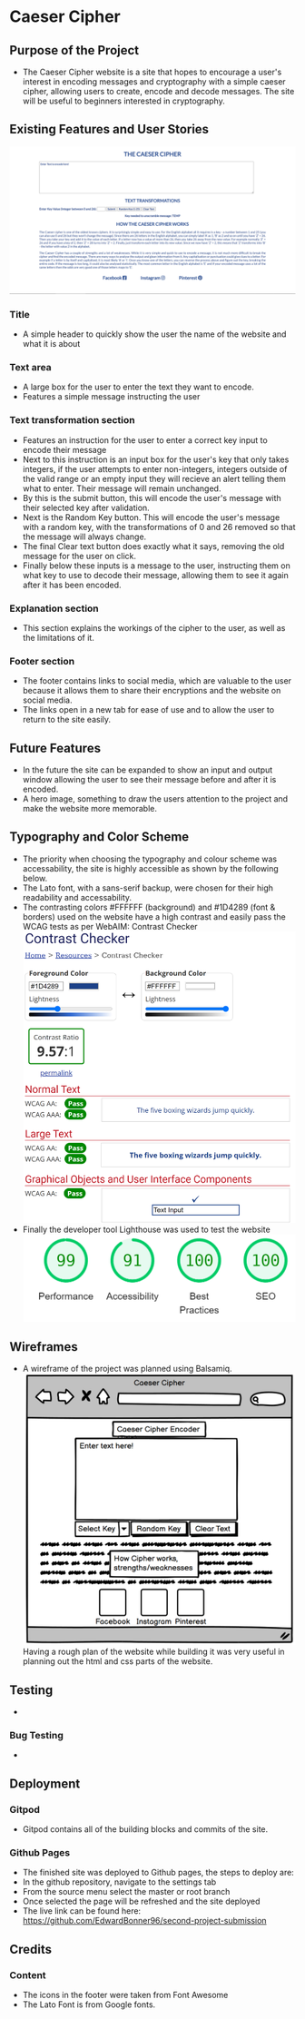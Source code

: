 # Caeser Cipher

## Purpose of the Project
 - The Caeser Cipher website is a site that hopes to encourage a user's interest in encoding messages and cryptography with a simple caeser cipher, allowing users to create, encode and decode messages. The site will be useful to beginners interested in cryptography.   

## Existing Features and User Stories
 ![Site overview](assets/images/caeser-cipher-website.png)

### Title
 - A simple header to quickly show the user the name of the website and what it is about

### Text area
 - A large box for the user to enter the text they want to encode. 
 - Features a simple message instructing the user

### Text transformation section
 - Features an instruction for the user to enter a correct key input to encode their message
 - Next to this instruction is an input box for the user's key that only takes integers, if the user attempts to enter non-integers, integers outside of the valid range or an empty input they will recieve an alert telling them what to enter. Their message will remain unchanged. 
 - By this is the submit button, this will encode the user's message with their selected key after validation.
 - Next is the Random Key button. This will encode the user's message with a random key, with the transformations of 0 and 26 removed so that the message will always change.
 - The final Clear text button does exactly what it says, removing the old message for the user on click.
 - Finally below these inputs is a message to the user, instructing them on what key to use to decode their message, allowing them to see it again after it has been encoded.

### Explanation section
 - This section explains the workings of the cipher to the user, as well as the limitations of it.

### Footer section
 - The footer contains links to social media, which are valuable to the user because it allows them to share their encryptions and the website on social media.
 - The links open in a new tab for ease of use and to allow the user to return to the site easily.

## Future Features
 - In the future the site can be expanded to show an input and output window allowing the user to see their message before and after it is encoded.
 - A hero image, something to draw the users attention to the project and make the website more memorable.

## Typography and Color Scheme
 - The priority when choosing the typography and colour scheme was accessability, the site is highly accessible as shown by the following below.
 - The Lato font, with a sans-serif backup, were chosen for their high readability and accessability.
 - The contrasting colors #FFFFFF (background) and #1D4289 (font & borders) used on the website have a high contrast and easily pass the WCAG tests as per WebAIM: Contrast Checker
 ![Web Aim contrast](assets/images/caeser-cipher-contrast.png)
 - Finally the developer tool Lighthouse was used to test the website
 ![Lighthouse test](assets/images/caeser-cipher-lighthouse.png) 

## Wireframes
 - A wireframe of the project was planned using Balsamiq.
 ![Wireframe plan](assets/images/caeser-cipher-wireframe.png)
Having a rough plan of the website while building it was very useful in planning out the html and css parts of the website.

## Testing
 - 

 ### Bug Testing
 - 

## Deployment
### Gitpod
 - Gitpod contains all of the building blocks and commits of the site. 

### Github Pages
 - The finished site was deployed to Github pages, the steps to deploy are:
 - In the github repository, navigate to the settings tab
 - From the source menu select the master or root branch
 - Once selected the page will be refreshed and the site deployed
 - The live link can be found here: https://github.com/EdwardBonner96/second-project-submission

## Credits
### Content
 - The icons in the footer were taken from Font Awesome
 - The Lato Font is from Google fonts. 